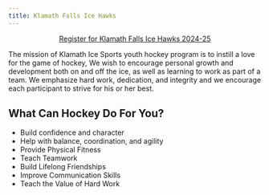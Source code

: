 ```yaml
---
title: Klamath Falls Ice Hawks
---
```


[<p align=center>Register for Klamath Falls Ice Hawks 2024-25</p>](https://klamathicesports.sportngin.com/register/form/571550134)

The mission of Klamath Ice Sports youth hockey program is to instill a love for the game of hockey, We wish to encourage personal growth and development both on and off the ice, as well as learning to work as part of a team. We emphasize hard work, dedication, and integrity and we encourage each participant to strive for his or her best.

## What Can Hockey Do For You?

- Build confidence and character
- Help with balance, coordination, and agility
- Provide Physical Fitness
- Teach Teamwork
- Build Lifelong Friendships 
- Improve Communication Skills
- Teach the Value of Hard Work